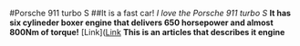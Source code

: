 #Porsche 911 turbo S
##It is a fast car!
*I love the Porsche 911 turbo S*
**It has six cylineder boxer engine that delivers 650 horsepower and almost 800Nm of torque!**
[Link]([Link](https://media.porsche.com/mediakit/911-turbo-s-models/en/911-turbo-s/engine-and-transmission#:~:text=The%20911%20Turbo%20S%20brings,current%20911%20Carrera's%20engine%20generation.)
**This is an articles that describes it engine**
